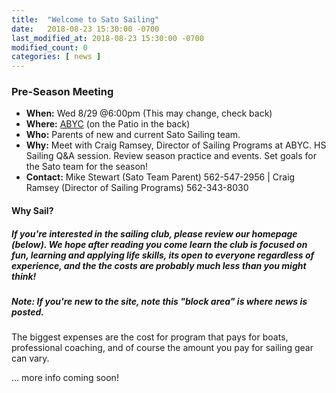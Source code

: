```yaml
---
title:  "Welcome to Sato Sailing"
date:   2018-08-23 15:30:00 -0700
last_modified_at: 2018-08-23 15:30:00 -0700
modified_count: 0
categories: [ news ]
---
```


<h3>Pre-Season Meeting</h3>

-    __When:__   Wed 8/29 @6:00pm (This may change, check back)
-    __Where:__  [ABYC](https://goo.gl/maps/Vj3byDBjQrk) (on the Patio in the back)
-    __Who:__    Parents of new and current Sato Sailing team.
-    __Why:__    Meet with Craig Ramsey, Director of Sailing Programs at ABYC. HS Sailing Q&A session. Review season practice and events. Set goals for the Sato team for the season!
-    __Contact:__  Mike Stewart (Sato Team Parent) 562-547-2956 | Craig Ramsey (Director of Sailing Programs) 562-343-8030


<div class="alert alert-info">
<h4>Why Sail?</h4>
<!--img src="/assets/images/2018-PCCs-eyc-race-info.jpeg" alt="regatta racing map"-->


<h5>
If you're interested in the sailing club, please review our homepage (below). We hope after reading you come learn the club is focused on fun, learning and applying life skills, its open to everyone <em>regardless of experience,</em> and the the costs are probably much less than you might think!
</h5>
<h5>
<strong>Note:</strong> If you're new to the site, note this "block area" is where news is posted.
</h5>
</div>
<!--more-->



 The biggest expenses are the cost for program that pays for boats, professional coaching, and of course the amount you pay for sailing gear can vary.

 ... more info coming soon!
